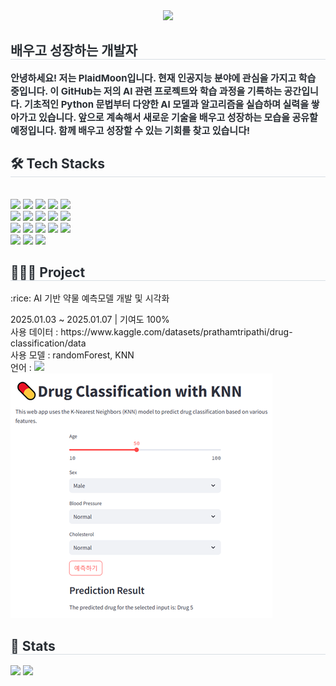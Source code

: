 <div align= "center">
    <img src="https://capsule-render.vercel.app/api?type=waving&color=gradient&height=180&text=인공지능%20양성과정&animation=&fontColor=000000&fontSize=60" />
    </div>
    <div style="text-align: left;"> 
    <h2 style="border-bottom: 1px solid #d8dee4; color: #282d33;"> 배우고 성장하는 개발자 </h2>  
    <div style="font-weight: 700; font-size: 15px; text-align: left; color: #282d33;"> 안녕하세요! 저는 PlaidMoon입니다. 현재 인공지능 분야에 관심을 가지고 학습 중입니다. 이 GitHub는 저의 AI 관련 프로젝트와 학습 과정을 기록하는 공간입니다. 기초적인 Python 문법부터 다양한 AI 모델과 알고리즘을 실습하며 실력을 쌓아가고 있습니다. 앞으로 계속해서 새로운 기술을 배우고 성장하는 모습을 공유할 예정입니다. 함께 배우고 성장할 수 있는 기회를 찾고 있습니다!</li> </div> 
    </div>
    <div style="text-align: left;">
    <h2 style="border-bottom: 1px solid #d8dee4; color: #282d33;"> 🛠️ Tech Stacks </h2> <br> 
    <div style="margin: ; text-align: left;" "text-align: left;"> <img src="https://img.shields.io/badge/Java-007396?style=flat&logo=Java&logoColor=white">
          <img src="https://img.shields.io/badge/C-A8B9CC?style=flat&logo=C&logoColor=white">
          <img src="https://img.shields.io/badge/C++-00599C?style=flat&logo=C%2B%2B&logoColor=white">
          <img src="https://img.shields.io/badge/Python-3776AB?style=flat&logo=Python&logoColor=white">
          <img src="https://img.shields.io/badge/Docker-2496ED?style=flat&logo=Docker&logoColor=white">
          <br/><img src="https://img.shields.io/badge/PyTorch-EE4C2C?style=flat&logo=PyTorch&logoColor=white">
          <img src="https://img.shields.io/badge/Git-F05032?style=flat&logo=Git&logoColor=white">
          <img src="https://img.shields.io/badge/Github-181717?style=flat&logo=Github&logoColor=white">
          <img src="https://img.shields.io/badge/Bootstrap-7952B3?style=flat&logo=Bootstrap&logoColor=white">
          <img src="https://img.shields.io/badge/Javascript-F7DF1E?style=flat&logo=Javascript&logoColor=white">
          <br/><img src="https://img.shields.io/badge/Spring Boot-6DB33F?style=flat&logo=Spring Boot&logoColor=white">
          <img src="https://img.shields.io/badge/Apache Tomcat-F8DC75?style=flat&logo=Apache Tomcat&logoColor=white">
          <img src="https://img.shields.io/badge/Amazon AWS-232F3E?style=flat&logo=Amazon AWS&logoColor=white">
          <img src="https://img.shields.io/badge/Slack-4A154B?style=flat&logo=Slack&logoColor=white">
          <img src="https://img.shields.io/badge/React-61DAFB?style=flat&logo=React&logoColor=white">
          <br/><img src="https://img.shields.io/badge/MySQL-4479A1?style=flat&logo=MySQL&logoColor=white">
          <img src="https://img.shields.io/badge/MariaDB-003545?style=flat&logo=MariaDB&logoColor=white">
          <img src="https://img.shields.io/badge/Linux-FCC624?style=flat&logo=Linux&logoColor=white">
          </div>
    </div>
    <div style="text-align: left;">
        <h2 style="border-bottom: 1px solid #d8dee4; color: #282d33;"> 👩🏻‍💻 Project </h2> 
        <p style="font-size=21px"> :rice: AI 기반 약물 예측모델 개발 및 시각화 </p>
            2025.01.03 ~ 2025.01.07 | 기여도 100% <br>
            사용 데이터 : https://www.kaggle.com/datasets/prathamtripathi/drug-classification/data<br> 
            사용 모델 : randomForest, KNN <br> 
            언어 : <img src="https://img.shields.io/badge/Python-3776AB?style=flat&logo=Python&logoColor=white"> <br> 
        <img src="./img/drug200_streamlit.png"> <br>  
    </div>
    <div style="text-align: left;"> 
    <h2 style="border-bottom: 1px solid #d8dee4; color: #282d33;"> 🏅 Stats </h2> <div style="text-align: left;"> <img src="https://github-readme-stats.vercel.app/api?username=PlaidMoon99&bg_color=60,f9b9ed,b0ff94&title_color=000000&text_color=000000"
         /> <img src="https://github-readme-stats.vercel.app/api/top-langs/?username=PlaidMoon99&layout=compact&bg_color=60,f9b9ed,b0ff94&title_color=000000&text_color=000000"
           /> </div> 
    </div>





    
    
